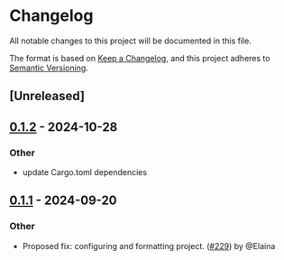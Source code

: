 # Changelog

All notable changes to this project will be documented in this file.

The format is based on [Keep a Changelog](https://keepachangelog.com/en/1.0.0/),
and this project adheres to [Semantic Versioning](https://semver.org/spec/v2.0.0.html).

## [Unreleased]

## [0.1.2](https://github.com/sugyan/atrium/compare/atrium-crypto-v0.1.1...atrium-crypto-v0.1.2) - 2024-10-28

### Other

- update Cargo.toml dependencies
## [0.1.1](https://github.com/sugyan/atrium/compare/atrium-crypto-v0.1.0...atrium-crypto-v0.1.1) - 2024-09-20

### Other
- Proposed fix: configuring and formatting project. ([#229](https://github.com/sugyan/atrium/pull/229)) by @Elaina
